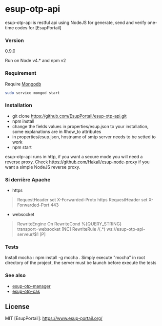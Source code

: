 # esup-otp-api

esup-otp-api is restful api using NodeJS for generate, send and verify one-time codes for [EsupPortail]

### Version
0.9.0

Run on Node v4.* and npm v2

### Requirement

Require [Mongodb](https://docs.mongodb.com/manual/tutorial/install-mongodb-on-ubuntu)

```bash
sudo service mongod start
```

### Installation
- git clone https://github.com/EsupPortail/esup-otp-api.git
- npm install
- change the fields values in properties/esup.json to your installation, some explanations are in #how_to attributes
- in properties/esup.json, hostname of smtp server needs to be setted to work
- npm start

esup-otp-api runs in http, if you want a secure mode you will need a reverse proxy.
Check https://github.com/Hakall/esup-node-proxy if you want a simple NodeJS reverse proxy.

### Si derrière Apache
- https 

> RequestHeader set X-Forwarded-Proto https
 RequestHeader set X-Forwarded-Port 443

- websocket

> RewriteEngine On
  RewriteCond %{QUERY_STRING} transport=websocket [NC]
  RewriteRule /(.*) ws://esup-otp-api-serveur/$1 [P]


### Tests
Install mocha : npm install -g mocha .
Simply execute "mocha" in root directory of the project, the server must be launch before execute the tests


### See also
- [esup-otp-manager](https://github.com/EsupPortail/esup-otp-manager)
- [esup-otp-cas](https://github.com/EsupPortail/esup-otp-cas)

License
----

MIT
   [EsupPortail]: <https://www.esup-portail.org/>

